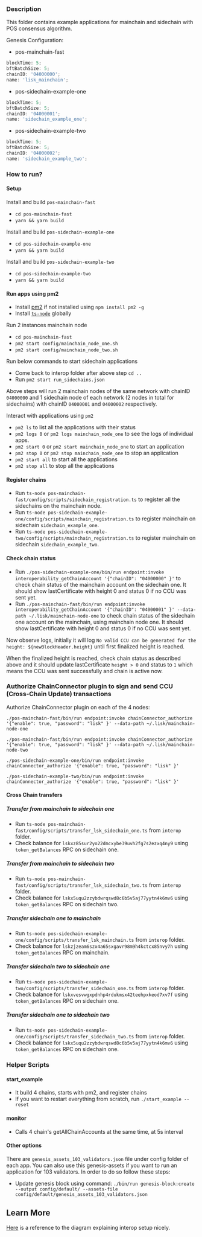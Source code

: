 ### Description

This folder contains example applications for mainchain and sidechain with POS consensus algorithm.

Genesis Configuration:

- pos-mainchain-fast

```js
blockTime: 5;
bftBatchSize: 5;
chainID: '04000000';
name: 'lisk_mainchain';
```

- pos-sidechain-example-one

```js
blockTime: 5;
bftBatchSize: 5;
chainID: '04000001';
name: 'sidechain_example_one';
```

- pos-sidechain-example-two

```js
blockTime: 5;
bftBatchSize: 5;
chainID: '04000002';
name: 'sidechain_example_two';
```

### How to run?

#### Setup

Install and build `pos-mainchain-fast`

- `cd pos-mainchain-fast`
- `yarn && yarn build`

Install and build `pos-sidechain-example-one`

- `cd pos-sidechain-example-one`
- `yarn && yarn build`

Install and build `pos-sidechain-example-two`

- `cd pos-sidechain-example-two`
- `yarn && yarn build`

#### Run apps using pm2

- Install [pm2](https://pm2.keymetrics.io/) if not installed using `npm install pm2 -g`
- Install [`ts-node`](https://www.npmjs.com/package/ts-node) globally

Run 2 instances mainchain node

- `cd pos-mainchain-fast`
- `pm2 start config/mainchain_node_one.sh`
- `pm2 start config/mainchain_node_two.sh`

Run below commands to start sidechain applications

- Come back to interop folder after above step `cd ..`
- Run `pm2 start run_sidechains.json`

Above steps will run 2 mainchain nodes of the same network with chainID `04000000` and 1 sidechain node of each network (2 nodes in total for sidechains) with chainID `04000001` and `04000002` respectively.

Interact with applications using `pm2`

- `pm2 ls` to list all the applications with their status
- `pm2 logs 0` or `pm2 logs mainchain_node_one` to see the logs of individual apps.
- `pm2 start 0` or `pm2 start mainchain_node_one` to start an application
- `pm2 stop 0` or `pm2 stop mainchain_node_one` to stop an application
- `pm2 start all` to start all the applications
- `pm2 stop all` to stop all the applications

#### Register chains

- Run `ts-node pos-mainchain-fast/config/scripts/sidechain_registration.ts` to register all the sidechains on the mainchain node.
- Run `ts-node pos-sidechain-example-one/config/scripts/mainchain_registration.ts` to register mainchain on sidechain `sidechain_example_one`.
- Run `ts-node pos-sidechain-example-two/config/scripts/mainchain_registration.ts` to register mainchain on sidechain `sidechain_example_two`.

#### Check chain status

- Run `./pos-sidechain-example-one/bin/run endpoint:invoke interoperability_getChainAccount '{"chainID": "04000000" }'` to check chain status of the mainchain account on the sidechain one. It should show lastCertificate with height 0 and status 0 if no CCU was sent yet.
- Run `./pos-mainchain-fast/bin/run endpoint:invoke interoperability_getChainAccount '{"chainID": "04000001" }' --data-path ~/.lisk/mainchain-node-one` to check chain status of the sidechain one account on the mainchain, using mainchain node one. It should show lastCertificate with height 0 and status 0 if no CCU was sent yet.

Now observe logs, initially it will log `No valid CCU can be generated for the height: ${newBlockHeader.height}` until first finalized height is reached.

When the finalized height is reached, check chain status as described above and it should update lastCertificate `height > 0` and status to `1` which means the CCU was sent successfully and chain is active now.

### Authorize ChainConnector plugin to sign and send CCU (Cross-Chain Update) transactions

Authorize ChainConnector plugin on each of the 4 nodes:

```
./pos-mainchain-fast/bin/run endpoint:invoke chainConnector_authorize '{"enable": true, "password": "lisk" }' --data-path ~/.lisk/mainchain-node-one

./pos-mainchain-fast/bin/run endpoint:invoke chainConnector_authorize '{"enable": true, "password": "lisk" }' --data-path ~/.lisk/mainchain-node-two

./pos-sidechain-example-one/bin/run endpoint:invoke chainConnector_authorize '{"enable": true, "password": "lisk" }'

./pos-sidechain-example-two/bin/run endpoint:invoke chainConnector_authorize '{"enable": true, "password": "lisk" }'
```

#### Cross Chain transfers

##### Transfer from mainchain to sidechain one

- Run `ts-node pos-mainchain-fast/config/scripts/transfer_lsk_sidechain_one.ts` from `interop` folder.
- Check balance for `lskxz85sur2yo22dmcxybe39uvh2fg7s2ezxq4ny9` using `token_getBalances` RPC on sidechain one.

##### Transfer from mainchain to sidechain two

- Run `ts-node pos-mainchain-fast/config/scripts/transfer_lsk_sidechain_two.ts` from `interop` folder.
- Check balance for `lskx5uqu2zzybdwrqswd8c6b5v5aj77yytn4k6mv6` using `token_getBalances` RPC on sidechain two.

##### Transfer sidechain one to mainchain

- Run `ts-node pos-sidechain-example-one/config/scripts/transfer_lsk_mainchain.ts` from `interop` folder.
- Check balance for `lskzjzeam6szx4a65sxgavr98m9h4kctcx85nvy7h` using `token_getBalances` RPC on mainchain.

##### Transfer sidechain two to sidechain one

- Run `ts-node pos-sidechain-example-two/config/scripts/transfer_sidechain_one.ts` from `interop` folder.
- Check balance for `lskxvesvwgxpdnhp4rdukmsx42teehpxkeod7xv7f` using `token_getBalances` RPC on sidechain one.

##### Transfer sidechain one to sidechain two

- Run `ts-node pos-sidechain-example-one/config/scripts/transfer_sidechain_two.ts` from `interop` folder.
- Check balance for `lskx5uqu2zzybdwrqswd8c6b5v5aj77yytn4k6mv6` using `token_getBalances` RPC on sidechain one.

### Helper Scripts

#### start_example

- It build 4 chains, starts with pm2, and register chains
- If you want to restart everything from scratch, run `./start_example --reset`

#### monitor

- Calls 4 chain's getAllChainAccounts at the same time, at 5s interval

#### Other options

There are `genesis_assets_103_validators.json` file under config folder of each app. You can also use this
genesis-assets if you want to run an application for 103 validators. In order to do so follow these steps:

- Update genesis block using
  command: `./bin/run genesis-block:create --output config/default/ --assets-file config/default/genesis_assets_103_validators.json`

## Learn More

[Here](https://github.com/LiskHQ/lisk-docs/blob/7a7c1606c688f8cd91b50d0ddc199907c6b4f759/docs/modules/ROOT/images/build-blockchain/interop-example.png) is a reference to the diagram explaining interop setup nicely.
